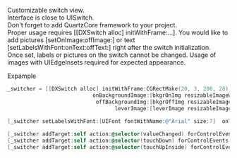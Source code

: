Customizable switch view.  
Interface is close to UISwitch.  
Don't forget to add QuartzCore framework to your project.  
Proper usage requires [[DXSwitch alloc] initWithFrame:...]. 
You would like to add pictures [setOnImage:offImage:] or text [setLabelsWithFont:onText:offText:] right after the switch initialization.  
Once set, labels or pictures on the switch cannot be changed.
Usage of images with UIEdgeInsets required for expected appearance.



Expample   
``` objective-c  
_switcher = [[DXSwitch alloc] initWithFrame:CGRectMake(20, 3, 200, 28)
                           onBackgroundImage:[bkgrOnImg resizableImageWithCapInsets:UIEdgeInsetsMake(bkgrOnImg.size.height/2, 28, bkgrOnImg.size.height/2, 0)]
                            offBackgroundImg:[bkgrOffImg resizableImageWithCapInsets:UIEdgeInsetsMake(bkgrOffImg.size.height/2, 0, bkgrOffImg.size.height/2, 28)]
                                  leverImage:[leverImage resizableImageWithCapInsets:UIEdgeInsetsMake(leverImage.size.height/2, leverImage.size.width/2, leverImage.size.height/2, leverImage.size.width/2)]];

[_switcher setLabelsWithFont:[UIFont fontWithName:@"Arial" size:7]  onText:@"okay" offText:@"not okay" onTextColor:[UIColor blackColor] offTextColor:[UIColor redColor]];
    
[_switcher addTarget:self action:@selector(valueChanged) forControlEvents:UIControlEventValueChanged];
[_switcher addTarget:self action:@selector(touchDown) forControlEvents:UIControlEventTouchDown];
[_switcher addTarget:self action:@selector(touchUpInside) forControlEvents:UIControlEventTouchUpInside];   
``` 